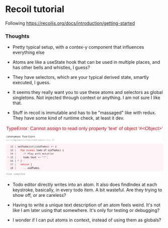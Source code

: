 # Recoil tutorial

Following https://recoiljs.org/docs/introduction/getting-started

### Thoughts

- Pretty typical setup, with a contex-y component that influences everything else

- Atoms are like a useState hook that can be used in multiple places, and has other bells and whistles, I guess?

- They have selectors, which are your typical derived state, smartly executed, I guess.

- It seems they really want you to use these atoms and selectors as global singletons. Not injected through context or anything. I am not sure I like that.

- Stuff in recoil is immutable and has to be "massaged" like with redux. They have some kind of runtime check, at least it dev.

![screenshot1.png](misc/screenshot1.png)

- Todo editor directly writes into an atom. It also does findIndex at each keystroke, basically, in every todo item. A bit wasteful. Are they trying to show off, or are careless? 

- Having to write a unique text description of an atom feels weird. It's not like I am later using that somewhere. It's only for testing or debugging?

- I wonder if I can put atoms in context, instead of using them as globals?
